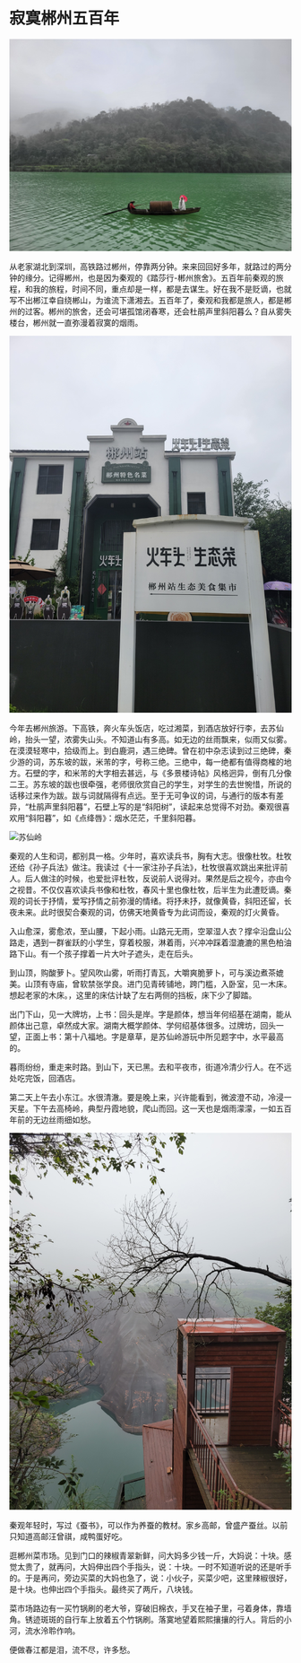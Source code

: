 # 寂寞郴州五百年

![小东江](./3.jpeg)

从老家湖北到深圳，高铁路过郴州，停靠两分钟。来来回回好多年，就路过的两分钟的缘分。记得郴州，也是因为秦观的《踏莎行-郴州旅舍》。五百年前秦观的旅程，和我的旅程，时间不同，重点却是一样，都是去谋生。好在我不是贬谪，也就写不出郴江幸自绕郴山，为谁流下潇湘去。五百年了，秦观和我都是旅人，都是郴州的过客。郴州的旅舍，还会可堪孤馆闭春寒，还会杜鹃声里斜阳暮么？自从雾失楼台，郴州就一直弥漫着寂寞的烟雨。

![火车头饭店，](./1.jpeg)

今年去郴州旅游。下高铁，奔火车头饭店，吃过湘菜，到酒店放好行李，去苏仙岭，抬头一望，浓雾失山头。不知道山有多高。如无边的丝雨飘来，似雨又似雾。在漠漠轻寒中，拾级而上。到白鹿洞，遇三绝碑。曾在初中杂志读到过三绝碑，秦少游的词，苏东坡的跋，米芾的字，号称三绝。三绝中，每一绝都有值得商榷的地方。石壁的字，和米芾的大字相去甚远，与《多景楼诗帖》风格迥异，倒有几分像二王。苏东坡的跋也很牵强，老师很欣赏自己的学生，对学生的去世惋惜，所说的话移过来作为跋。跋与词就隔得有点远。至于无可争议的词，与通行的版本有差异，“杜鹃声里斜阳暮”，石壁上写的是“斜阳树”，读起来总觉得不对劲。秦观很喜欢用“斜阳暮”，如《点绛唇》：烟水茫茫，千里斜阳暮。

![苏仙岭](./2.jpeg)

秦观的人生和词，都别具一格。少年时，喜欢读兵书，胸有大志。很像杜牧。杜牧还给《孙子兵法》做注。我读过《十一家注孙子兵法》，杜牧很喜欢跳出来批评前人。后人做注的时候，也爱批评杜牧，反说前人说得对。果然是后之视今，亦由今之视昔。不仅仅喜欢读兵书像和杜牧，春风十里也像杜牧，后半生为此遭贬谪。秦观的词长于抒情，爱写抒情之前弥漫的情绪。将抒未抒，就像黄昏，斜阳还留，长夜未来。此时很契合秦观的词，仿佛天地黄昏专为此词而设，秦观的灯火黄昏。

入山愈深，雾愈浓，至山腰，下起小雨。山路元无雨，空翠湿人衣？撑伞沿盘山公路走，遇到一群雀跃的小学生，穿着校服，淋着雨，兴冲冲踩着湿漉漉的黑色柏油路下山。有一个孩子撑着一片大叶子遮头，走在后头。

到山顶，购酸萝卜。望风吹山雾，听雨打青瓦，大嚼爽脆萝卜，可与溪边煮茶媲美。山顶有寺庙，曾软禁张学良。进门见青砖铺地，跨门槛，入卧室，见一木床。想起老家的木床。，这里的床估计缺了左右两侧的挡板，床下少了脚踏。

出门下山，见一大牌坊，上书：回头是岸。字是颜体，想当年何绍基在湖南，能从颜体出己意，卓然成大家。湖南大概学颜体、学何绍基体很多。过牌坊，回头一望，正面上书：第十八福地。字是章草，是苏仙岭游玩中所见题字中，水平最高的。

暮雨纷纷，重走来时路。到山下，天已黑。去和平夜市，街道冷清少行人。在不远处吃完饭，回酒店。

第二天上午去小东江。水很清澈。要是晚上来，兴许能看到，微波澄不动，冷浸一天星。下午去高椅岭，典型丹霞地貌，爬山而回。这一天也是烟雨濛濛，一如五百年前的无边丝雨细如愁。

![高椅岭](./6.jpeg)

秦观年轻时，写过《蚕书》，可以作为养蚕的教材。家乡高邮，曾盛产蚕丝。以前只知道高邮汪曾祺，咸鸭蛋好吃。

逛郴州菜市场。见到门口的辣椒青翠新鲜，问大妈多少钱一斤，大妈说：十块。感觉太贵了，就再问，大妈伸出四个手指头，说：十块。一时不知道听说的还是听手的。于是再问，旁边买菜的大妈也急了，说：小伙子，买菜少吧，这里辣椒很好，是十块。也伸出四个手指头。最终买了两斤，八块钱。

菜市场路边有一买竹锅刷的老大爷，穿破旧棉衣，手叉在袖子里，弓着身体，靠墙角。锈迹斑斑的自行车上放着五个竹锅刷。落寞地望着熙熙攘攘的行人。背后的小河，流水泠聆作响。

便做春江都是泪，流不尽，许多愁。
